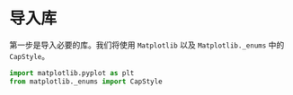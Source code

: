 # 导入库

第一步是导入必要的库。我们将使用 `Matplotlib` 以及 `Matplotlib._enums` 中的 `CapStyle`。

```python
import matplotlib.pyplot as plt
from matplotlib._enums import CapStyle
```
